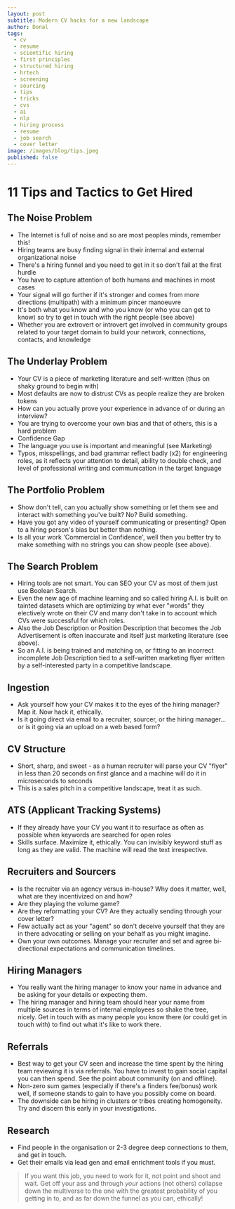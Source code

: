 ```yaml
---
layout: post
subtitle: Modern CV hacks for a new landscape
author: Donal
tags:
  - cv
  - resume
  - scientific hiring
  - first principles
  - structured hiring
  - hrtech
  - screening
  - sourcing
  - tips
  - tricks
  - cvs
  - ai
  - nlp
  - hiring process
  - resume
  - job search
  - cover letter
image: /images/blog/tips.jpeg
published: false
---
```


# 11 Tips and Tactics to Get Hired

## The Noise Problem
 - The Internet is full of noise and so are most peoples minds, remember this!
 - Hiring teams are busy finding signal in their internal and external organizational noise
 - There's a hiring funnel and you need to get in it so don't fail at the first hurdle
 - You have to capture attention of both humans and machines in most cases
 - Your signal will go further if it's stronger and comes from more directions (multipath) with a minimum pincer manoeuvre 
 - It's both what you know and who you know (or who you can get to know) so try to get in touch with the right people (see above)
 - Whether you are extrovert or introvert get involved in community groups related to your target domain to build your network, connections, contacts, and knowledge

## The Underlay Problem
 - Your CV is a piece of marketing literature and self-written (thus on shaky ground to begin with)
 - Most defaults are now to distrust CVs as people realize they are broken tokens
 - How can you actually prove your experience in advance of or during an interview?
 - You are trying to overcome your own bias and that of others, this is a hard problem
 - Confidence Gap 
 - The language you use is important and meaningful (see Marketing)
 - Typos, misspellings, and bad grammar reflect badly (x2) for engineering roles, as it reflects your attention to detail, ability to double check, and level of professional writing and communication in the target language

## The Portfolio Problem
 - Show don't tell, can you actually show something or let them see and interact with something you've built? No? Build something.
 - Have you got any video of yourself communicating or presenting? Open to a hiring person's bias but better than nothing.
 - Is all your work 'Commercial in Confidence', well then you better try to make something with no strings you can show people (see above).

## The Search Problem
 - Hiring tools are not smart. You can SEO your CV as most of them just use Boolean Search.
 - Even the new age of machine learning and so called hiring A.I. is built on tainted datasets which are optimizing by what ever "words" they electively wrote on their CV and many don't take in to account which CVs were successful for which roles.
 - Also the Job Description or Position Description that becomes the Job Advertisement is often inaccurate and itself just marketing literature (see above).
 - So an A.I. is being trained and matching on, or fitting to an incorrect incomplete Job Description tied to a self-written marketing flyer written by a self-interested party in a competitive landscape.

## Ingestion
 - Ask yourself how your CV makes it to the eyes of the hiring manager? Map it. Now hack it, ethically.
 - Is it going direct via email to a recruiter, sourcer, or the hiring manager... or is it going via an upload on a web based form?

## CV Structure
 - Short, sharp, and sweet - as a human recruiter will parse your CV "flyer" in less than 20 seconds on first glance and a machine will do it in microseconds to seconds
 - This is a sales pitch in a competitive landscape, treat it as such.

## ATS (Applicant Tracking Systems)
 - If they already have your CV you want it to resurface as often as possible when keywords are searched for open roles
 - Skills surface. Maximize it, ethically. You can invisibly keyword stuff as long as they are valid. The machine will read the text irrespective.

## Recruiters and Sourcers
 - Is the recruiter via an agency versus in-house? Why does it matter, well, what are they incentivized on and how?
 - Are they playing the volume game?
 - Are they reformatting your CV? Are they actually sending through your cover letter?
 - Few actually act as your "agent" so don't deceive yourself that they are in there advocating or selling on your behalf as you might imagine.
 - Own your own outcomes. Manage your recruiter and set and agree bi-directional expectations and communication timelines.

## Hiring Managers
 - You really want the hiring manager to know your name in advance and be asking for your details or expecting them.
 - The hiring manager and hiring team should hear your name from multiple sources in terms of internal employees so shake the tree, nicely. Get in touch with as many people you know there (or could get in touch with) to find out what it's like to work there. 

## Referrals
 - Best way to get your CV seen and increase the time spent by the hiring team reviewing it is via referrals. You have to invest to gain social capital you can then spend. See the point about community (on and offline).
 - Non-zero sum games (especially if there's a finders fee/bonus) work well, if someone stands to gain to have you possibly come on board.
 - The downside can be hiring in clusters or tribes creating homogeneity. Try and discern this early in your investigations.

## Research
 - Find people in the organisation or 2-3 degree deep connections to them, and get in touch.
 - Get their emails via lead gen and email enrichment tools if you must.

> If you want this job, you need to work for it, not point and shoot and wait. Get off your ass and through *your* actions (not others) collapse down the multiverse to the one with the greatest probability of you getting in to, and as far down the funnel as you can, ethically!
